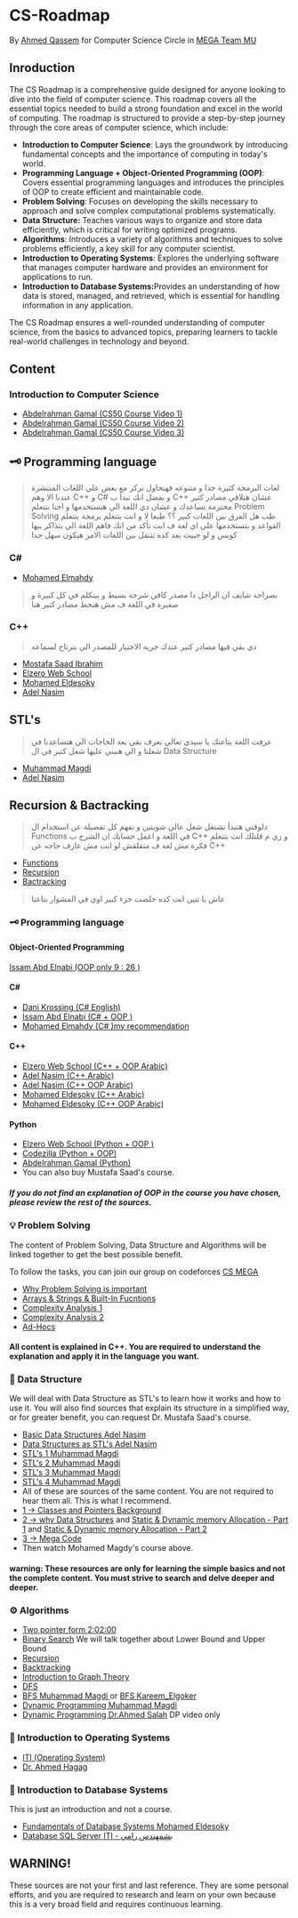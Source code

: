 # CS-Roadmap

By [Ahmed Qassem](#) for Computer Science Circle in [MEGA Team MU](https://www.facebook.com/megateam.mu18)

## Inroduction
The CS Roadmap is a comprehensive guide designed for anyone looking to dive into the field of computer science. This roadmap covers all the essential topics needed to build a strong foundation and excel in the world of computing. The roadmap is structured to provide a step-by-step journey through the core areas of computer science, which include:
<ul>
                    <li><b>Introduction to Computer Science</b>: Lays the groundwork by introducing fundamental concepts and the importance of computing in today's world.</li>
                    <li><b>Programming Language + Object-Oriented Programming (OOP)</b>: Covers essential programming languages and introduces the principles of OOP to create efficient and maintainable code.</li>
                    <li><b>Problem Solving</b>: Focuses on developing the skills necessary to approach and solve complex computational problems systematically.</li>
                    <li><b>Data Structure: </b>Teaches various ways to organize and store data efficiently, which is critical for writing optimized programs.</li>
                    <li><b>Algorithms</b>: Introduces a variety of algorithms and techniques to solve problems efficiently, a key skill for any computer scientist.</li>
                    <li><b>Introduction to Operating Systems</b>: Explores the underlying software that manages computer hardware and provides an environment for applications to run.</li>
                    <li><b>Introduction to Database Systems:</b>Provides an understanding of how data is stored, managed, and retrieved, which is essential for handling information in any application.

</li>
</ul>

The CS Roadmap ensures a well-rounded understanding of computer science, from the basics to advanced topics, preparing learners to tackle real-world challenges in technology and beyond.
## Content

### Introduction to Computer Science

- [Abdelrahman Gamal (CS50 Course Video 1)](https://youtu.be/baLMODtYFog?si=wOBuHGIxcVfoDaXD)
- [Abdelrahman Gamal (CS50 Course Video 2)](https://youtu.be/o0jttG2c49M?si=YreL6IMTfgyBxqlx)
- [Abdelrahman Gamal (CS50 Course Video 3)](https://youtu.be/IYEkbGhabfk?si=qZn8f7Ox4z5Z6dop)
                   
## 🗝 Programming language 
> لغات البرمجة كتيرة جدا و متنوعه فهنحاول نركز مع بعض علي اللغات المنتشرة عندنا الا وهم C++ و C# و بفضل انك تبدأ ب C++ عشان هتلاقي مصادر كتير محترمة تساعدك و عشان دي اللغة الي هنستخدمها و احنا بنتعلم Problem Solving
> طب هل الفرق بين اللغات كبير ؟؟ طبعا لا و انت بتتعلم برمجة بتتعلم القواعد و بتستخدمها علي اي لغة ف انت تأكد من انك فاهم اللغة الي بتذاكر بيها كويس و لو حبيت بعد كده تتنقل بين اللغات الامر هيكون سهل جدا

### C#

- [Mohamed Elmahdy](https://www.youtube.com/playlist?list=PLsV97AQt78NT0H8J71qe7edwRpAirfqOI)
> بصراحة شايف ان الراجل دا مصدر كافي شرحة بسيط و بيتكلم في كل كبيرة و صغيرة في اللغة ف مش هنحط مصادر كتير هنا
### C++
> دي بقي فيها مصادر كتير عندك حرية الاختيار للمصدر الي بترتاح لسماعه
- [Mostafa Saad Ibrahim](https://www.youtube.com/playlist?list=PLPt2dINI2MIbwnEoeHZnUHeUHjTd8x4F3)
- [Elzero Web School ](https://www.youtube.com/playlist?list=PLDoPjvoNmBAwy-rS6WKudwVeb_x63EzgS)
- [Mohamed Eldesoky](https://www.youtube.com/playlist?list=PLJzrJ6NUlRb8e5o0jGe8yHYGy2Mu17Eeg)
- [Adel Nasim ](https://www.youtube.com/playlist?list=PLCInYL3l2AajFAiw4s1U4QbGszcQ-rAb3)

## STL's
> عرفت اللغة بتاعتك يا سيدي تعالي نعرف بقي بعد الحاجات الي هتساعدنا في شغلنا و الي هنبني عليها شغل كتير في ال Data Structure
- [Muhammad Magdi](https://www.youtube.com/playlist?list=PLw2JSXGww1OS2iElMxLGO2TiG88Ggy1rv)
- [Adel Nasim](https://www.youtube.com/playlist?list=PLCInYL3l2AajqOUW_2SwjWeMwf4vL4RSp)

## Recursion & Bactracking
> دلوقتي هنبدأ نشتغل شغل عالي شويتين و نفهم كل تفصيلة عن استخدام ال Functions في اللغة و اعمل حسابك ان الشرح ب C++ و زي م قلتلك انت بتتعلم فكرة مش لغة ف متقلقش لو انت مش عارف حاجه عن C++
- [Functions](https://www.youtube.com/watch?v=6m-RTOsvp7E&list=PLBkwGJXcrCATmqJ-xKYBtZIoMTVpHz6p7&pp=iAQB)
- [Recursion](https://www.youtube.com/watch?v=t0cHKEof1S8&list=PLBkwGJXcrCATvPBkCUoJzURlO3MIeHZji&pp=iAQB)
- [Bactracking](https://www.youtube.com/watch?v=lmhlsBwRKGo&list=PLBkwGJXcrCAS-s51m2n1ed_xbyqI_cEio&pp=iAQB)

> عاش يا تنين انت كده خلصت جزء كبير اوي في المشوار بتاعنا
### 🗝 Programming language
#### Object-Oriented Programming
 [Issam Abd Elnabi (OOP only 9 : 26 )](https://www.youtube.com/playlist?list=PL4n1Qos4Tb6SWPbJNpiznp-Ok4A8J_23l)
#### C#

- [Dani Krossing (C# English)](https://www.youtube.com/playlist?list=PL0eyrZgxdwhxD9HhtpuZV22KxEJAZ55X-)
- [Issam Abd Elnabi (C# + OOP )](https://www.youtube.com/playlist?list=PL4n1Qos4Tb6SWPbJNpiznp-Ok4A8J_23l)
- [Mohamed Elmahdy (C# )my recommendation](https://www.youtube.com/playlist?list=PLsV97AQt78NT0H8J71qe7edwRpAirfqOI)

#### C++

- [Elzero Web School (C++ + OOP Arabic)](https://www.youtube.com/playlist?list=PLDoPjvoNmBAwy-rS6WKudwVeb_x63EzgS)
- [Adel Nasim (C++ Arabic)](https://www.youtube.com/playlist?list=PLCInYL3l2AajFAiw4s1U4QbGszcQ-rAb3)
- [Adel Nasim (C++ OOP Arabic)](https://www.youtube.com/watch?v=YMXUxKDziaA&list=PLCInYL3l2Aaiq1oLvi9TlWtArJyAuCVow)
- [Mohamed Eldesoky (C++ Arabic)](https://www.youtube.com/playlist?list=PLJzrJ6NUlRb8e5o0jGe8yHYGy2Mu17Eeg)
- [Mohamed Eldesoky (C++ OOP Arabic)](https://www.youtube.com/playlist?list=PL1DUmTEdeA6KLEvIO0NyrkT91BVle8BOU)

#### Python

- [Elzero Web School (Python + OOP )](https://www.youtube.com/playlist?list=PLDoPjvoNmBAyE_gei5d18qkfIe-Z8mocs)
- [Codezilla (Python + OOP)](https://www.youtube.com/playlist?list=PLuXY3ddo_8nzrO74UeZQVZOb5-wIS6krJ)
- [Abdelrahman Gamal (Python)](https://www.youtube.com/playlist?list=PLknwEmKsW8OsG8dnisr_-2WGyx7lpgGEE)
- You can also buy Mustafa Saad's course.

##### If you do not find an explanation of OOP in the course you have chosen, please review the rest of the sources.


### 💡 Problem Solving

The content of Problem Solving, Data Structure and Algorithms will be linked together to get the best possible benefit.

To follow the tasks, you can join our group on codeforces [CS MEGA](https://codeforces.com/group/sfFl7whzkP/contests)

- [Why Problem Solving is important](https://www.youtube.com/watch?v=ipKtf75mTt8)
- [Arrays & Strings & Built-In Fucntions](https://www.youtube.com/watch?v=5WSO-jcLpCM)
- [Complexity Analysis 1](https://www.youtube.com/watch?v=wEbdQeVwLlo&list=PLw2JSXGww1ORU9v3h8jBS_bNz-ngSW2wk)
- [Complexity Analysis 2](https://www.youtube.com/watch?v=o5zf5oVHtn0&list=PLw2JSXGww1ORU9v3h8jBS_bNz-ngSW2wk&index=2) 
- [Ad-Hocs](https://www.youtube.com/watch?v=us7rcbGxq0g&t=9s)

#### All content is explained in C++. You are required to understand the explanation and apply it in the language you want.


### 🏯 Data Structure

We will deal with Data Structure as STL's to learn how it works and how to use it. You will also find sources that explain its structure in a simplified way, or for greater benefit, you can request Dr. Mustafa Saad's course.
- [Basic Data Structures Adel Nasim](https://www.youtube.com/playlist?list=PLCInYL3l2AajqOUW_2SwjWeMwf4vL4RSp)
- [Data Structures as STL's Adel Nasim](https://www.youtube.com/playlist?list=PLCInYL3l2AainAE4Xq2kdNGDfG0bys2xp)
- [STL's 1 Muhammad Magdi](https://www.youtube.com/watch?v=Uh2hnrjO26o)
- [STL's 2 Muhammad Magdi](https://www.youtube.com/watch?v=JdP77eojCpU)
- [STL's 3 Muhammad Magdi](https://www.youtube.com/watch?v=u6WuKiOfLJo)
- [STL's 4 Muhammad Magdi](https://www.youtube.com/watch?v=3sqOmhtH5SA)
- All of these are sources of the same content. You are not required to hear them all.
  This is what I recommend.
- [1 -> Classes and Pointers Background](https://www.youtube.com/watch?v=zaGyD_BY8XQ)
- [2 -> why Data Structures](https://www.youtube.com/watch?v=jGP19W5IObA&list=PL1DUmTEdeA6JlommmGP5wicYLxX5PVCQt&index=1) and [Static & Dynamic memory Allocation - Part 1](https://www.youtube.com/watch?v=OlY_Fwfyk6s&list=PL1DUmTEdeA6JlommmGP5wicYLxX5PVCQt&index=2) and [Static & Dynamic memory Allocation - Part 2](https://www.youtube.com/watch?v=XxniWLQEMMo&list=PL1DUmTEdeA6JlommmGP5wicYLxX5PVCQt&index=3)
- [3 -> Mega Code ](https://www.youtube.com/playlist?list=PLsGJzJ8SQXTcsXRVviurGei0lf_t_I4D8)
- Then watch Mohamed Magdy's course above.
#### warning: These resources are only for learning the simple basics and not the complete content. You must strive to search and delve deeper and deeper.


### ⚙ Algorithms

- [Two pointer form 2:02:00](https://www.youtube.com/watch?v=gOK0JyiEkWI)
- [Binary Search](https://www.youtube.com/watch?v=kleyhFIsU5E) We will talk together about Lower Bound and Upper Bound
- [Recursion](https://www.youtube.com/watch?v=BBENTqZTjzc&list=PLw2JSXGww1ORU9v3h8jBS_bNz-ngSW2wk&index=15)
- [Backtracking](https://www.youtube.com/watch?v=B_dar92mGwQ&list=PLw2JSXGww1ORU9v3h8jBS_bNz-ngSW2wk&index=16)
- [Introduction to Graph Theory](https://www.youtube.com/watch?v=pU5PDOmM1cw&list=PLw2JSXGww1ORU9v3h8jBS_bNz-ngSW2wk&index=17)
- [DFS](https://www.youtube.com/watch?v=8SaE3XfwJZg&list=PLw2JSXGww1ORU9v3h8jBS_bNz-ngSW2wk&index=18)
- [BFS Muhammad Magdi ](https://www.youtube.com/watch?v=iJOB2lo39n0&list=PLw2JSXGww1ORU9v3h8jBS_bNz-ngSW2wk&index=19) or [BFS Kareem_Elgoker](https://www.youtube.com/watch?v=AuGNPvbfy4A&list=PL06TMXRpUI1QA6NX5k3iENWE10D4EuxKq&index=8)
- [Dynamic Programming  Muhammad Magdi](https://www.youtube.com/playlist?list=PLw2JSXGww1OTDeAuckWXLaKUDFkAoOJzS)
- [Dynamic Programming  Dr.Ahmed Salah](https://www.youtube.com/playlist?list=PLUv-Cu7BZFSV_yDCMuLGlGMazIA80QOuP) DP video only


### 📀 Introduction to Operating Systems
- [ITI (Operating System)](https://www.youtube.com/playlist?list=PLSGEGD0dbMKoigQWgVJ_UoUJUGQPCHXKV)
- [Dr. Ahmed Hagag](https://www.youtube.com/playlist?list=PLxIvc-MGOs6ib0oK1z9C46DeKd9rRcSMY)


### 💾 Introduction to Database Systems
This is just an introduction and not a course.

- [Fundamentals of Database Systems Mohamed Eldesoky](https://www.youtube.com/playlist?list=PL37D52B7714788190)
- [Database SQL Server ITI - بشمهندس رامي](https://www.youtube.com/playlist?list=PLoRh0POuk1Rw-BZU-DPI6cA_c5W9_2uF_)


## WARNING!
These sources are not your first and last reference. They are some personal efforts, and you are required to research and learn on your own because this is a very broad field and requires continuous learning.

